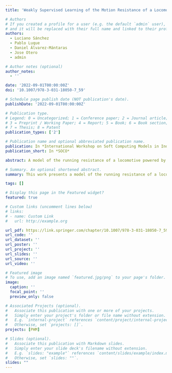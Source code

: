 ```yaml
---
title: 'Weakly Supervised Learning of the Motion Resistance of a Locomotive Powered by Liquefied Natural Gas'

# Authors
# If you created a profile for a user (e.g. the default `admin` user), write the username (folder name) here
# and it will be replaced with their full name and linked to their profile.
authors:
  - Luciano Sánchez
  - Pablo Luque
  - Daniel Álvarez-Mántaras
  - Jose Otero
  - admin

# Author notes (optional)
author_notes:
  - ''

date: '2022-09-01T00:00:00Z'
doi: '10.1007/978-3-031-18050-7_59'

# Schedule page publish date (NOT publication's date).
publishDate: '2022-09-01T00:00:00Z'

# Publication type.
# Legend: 0 = Uncategorized; 1 = Conference paper; 2 = Journal article;
# 3 = Preprint / Working Paper; 4 = Report; 5 = Book; 6 = Book section;
# 7 = Thesis; 8 = Patent
publication_types: ['2']

# Publication name and optional abbreviated publication name.
publication: In *International Workshop on Soft Computing Models in Industrial and Environmental Applications*
publication_short: In *SOCO*

abstract: A model of the running resistance of a locomotive powered by liquefied natural gas is proposed. The model uses operating data and does not require specific instrumentation. The input data consists of a succession of instantaneous speed and electrical power measurements of a diesel-electric locomotive. The slope at each point along the route is unknown and the speed is measured with a digital sensor that quantifies the signal, so acceleration estimates are also unreliable. From these data, a weakly supervised learning problem is defined that makes use of a fuzzy rule-based system to indirectly predict the effective slope, and is able to estimate the power demand of the locomotive with a margin of error close to 5%.

# Summary. An optional shortened abstract.
summary: This work presents a model of the running resistance of a locomotive powered by liquefied natural gas.

tags: []

# Display this page in the Featured widget?
featured: true

# Custom links (uncomment lines below)
# links:
# - name: Custom Link
#   url: http://example.org

url_pdf: https://link.springer.com/chapter/10.1007/978-3-031-18050-7_59
url_code: ''
url_dataset: ''
url_poster: ''
url_project: ''
url_slides: ''
url_source: ''
url_video: ''

# Featured image
# To use, add an image named `featured.jpg/png` to your page's folder.
image:
  caption: ''
  focal_point: ''
  preview_only: false

# Associated Projects (optional).
#   Associate this publication with one or more of your projects.
#   Simply enter your project's folder or file name without extension.
#   E.g. `internal-project` references `content/project/internal-project/index.md`.
#   Otherwise, set `projects: []`.
projects: [PHM]

# Slides (optional).
#   Associate this publication with Markdown slides.
#   Simply enter your slide deck's filename without extension.
#   E.g. `slides: "example"` references `content/slides/example/index.md`.
#   Otherwise, set `slides: ""`.
slides: ""
---
```

